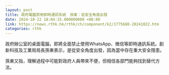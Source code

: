 ```yaml
---
layout: post
title: 政府電腦禁用即時通訊系統　孫東：從安全角度出發
date: 2024-10-22 18:04:15.000000000 +08:00
link: https://news.rthk.hk/rthk/ch/component/k2/1775680-20241022.htm
categories: rthk
---
```


政府辦公室的桌面電腦，即將全面禁止使用WhatsApp、微信等即時通訊系統。創新科技及工業局局長孫東表示，是從安全角度出發，因為當中存在重大安全隱患。

孫東又指，理解過程中可能對政府人員帶來不便，但相信各部門能夠找到替代方法。
